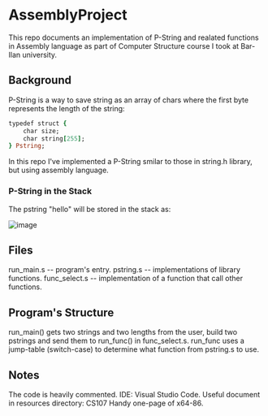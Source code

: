# AssemblyProject
This repo documents an implementation of P-String and realated functions in Assembly language as part of Computer Structure course I took at Bar-Ilan university.

## Background
P-String is a way to save string as an array of chars where the first byte represents the length of the string:

```ruby
typedef struct {
    char size;
    char string[255];
} Pstring;
```
In this repo I've implemented a P-String smilar to those in string.h library, but using assembly language.

### P-String in the Stack
The pstring "hello" will be stored in the stack as:

![image](https://github.com/ilanitb16/pstrings/assets/97344492/3d938e0d-54e8-43d1-bd38-99ac7a628245)


## Files
run_main.s -- program's entry.
pstring.s -- implementations of library functions.
func_select.s -- implementation of a function that call other functions.

## Program's Structure
run_main() gets two strings and two lengths from the user, build two pstrings and send them to run_func() in func_select.s. run_func uses a jump-table (switch-case) to determine what function from pstring.s to use.

## Notes
The code is heavily commented.
IDE: Visual Studio Code.
Useful document in resources directory: CS107 Handy one-page of x64-86.
